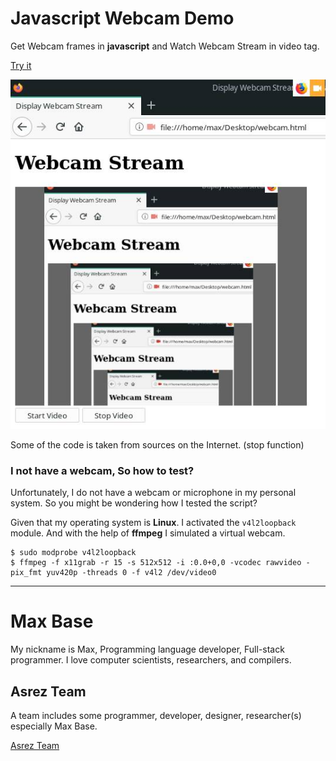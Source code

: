 # Javascript Webcam Demo

Get Webcam frames in **javascript** and Watch Webcam Stream in video tag.

[Try it](https://basemax.github.io/JavascriptWebcamDemo/)

[![Javascript Webcam Demo](demo.jpg)](https://basemax.github.io/JavascriptWebcamDemo/)

Some of the code is taken from sources on the Internet. (stop function)

### I not have a webcam, So how to test?

Unfortunately, I do not have a webcam or microphone in my personal system.
So you might be wondering how I tested the script?

Given that my operating system is **Linux**. I activated the `v4l2loopback` module.
And with the help of **ffmpeg** I simulated a virtual webcam.

```
$ sudo modprobe v4l2loopback
$ ffmpeg -f x11grab -r 15 -s 512x512 -i :0.0+0,0 -vcodec rawvideo -pix_fmt yuv420p -threads 0 -f v4l2 /dev/video0
```

---------

# Max Base

My nickname is Max, Programming language developer, Full-stack programmer. I love computer scientists, researchers, and compilers.

## Asrez Team

A team includes some programmer, developer, designer, researcher(s) especially Max Base.

[Asrez Team](https://www.asrez.com/)
